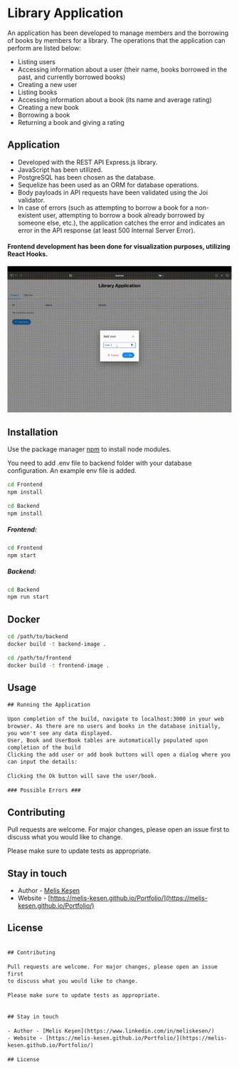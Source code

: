 # Library Application


An application has been developed to manage members and the borrowing of books by members for a library. The operations that the application can perform are listed below:

- Listing users
- Accessing information about a user (their name, books borrowed in the past, and currently borrowed books)
- Creating a new user
- Listing books
- Accessing information about a book (its name and average rating)
- Creating a new book
- Borrowing a book
- Returning a book and giving a rating

## Application

- Developed with the REST API Express.js library.
- JavaScript has been utilized.
- PostgreSQL has been chosen as the database.
- Sequelize has been used as an ORM for database operations.
- Body payloads in API requests have been validated using the Joi validator.
- In case of errors (such as attempting to borrow a book for a non-existent user, attempting to borrow a book already borrowed by someone else, etc.), the application catches the error and indicates an error in the API response (at least 500 Internal Server Error).

#### Frontend development has been done for visualization purposes, utilizing React Hooks.
![](./lib.gif)

## Installation

Use the package manager [npm](https://www.npmjs.com) to install node modules.

You need to add .env file to backend folder with your database configuration. An example env file is added.

```bash
cd Frontend
npm install 
```

```bash
cd Backend
npm install 
```
##### Frontend:
```bash
cd Frontend
npm start 
```
##### Backend:
```bash
cd Backend
npm run start 
```

## Docker

```bash
cd /path/to/backend
docker build -t backend-image .
```
```bash
cd /path/to/frontend
docker build -t frontend-image .
```
## Usage

```text
## Running the Application

Upon completion of the build, navigate to localhost:3000 in your web browser. As there are no users and books in the database initially, you won't see any data displayed.
User, Book and UserBook tables are automatically populated upon completion of the build
Clicking the add user or add book buttons will open a dialog where you can input the details:

Clicking the Ok button will save the user/book.

### Possible Errors ###

```

## Contributing

Pull requests are welcome. For major changes, please open an issue first
to discuss what you would like to change.

Please make sure to update tests as appropriate.


## Stay in touch

- Author - [Melis Keşen](https://www.linkedin.com/in/meliskesen/)
- Website - [https://melis-kesen.github.io/Portfolio/](https://melis-kesen.github.io/Portfolio/)

## License


```

## Contributing

Pull requests are welcome. For major changes, please open an issue first
to discuss what you would like to change.

Please make sure to update tests as appropriate.


## Stay in touch

- Author - [Melis Keşen](https://www.linkedin.com/in/meliskesen/)
- Website - [https://melis-kesen.github.io/Portfolio/](https://melis-kesen.github.io/Portfolio/)

## License
